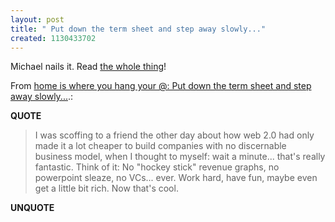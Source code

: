 ```yaml
---
layout: post
title: " Put down the term sheet and step away slowly..."
created: 1130433702
---
```

<p>Michael nails it. Read <a href="http://www.fergusson.net/2005/10/put-down-term-sheet-and-step-away.htm">the whole thing</a>!
</p><p>From <a href="http://www.fergusson.net/2005/10/put-down-term-sheet-and-step-away.htm">home is where you hang your @: Put down the term sheet and step away slowly...</a>.:</p>
<p><b>QUOTE</b></p><blockquote>I was scoffing to a friend the other day about how web 2.0 had only made it a lot cheaper to build companies with no discernable business model, when I thought to myself: wait a minute... that's really fantastic. Think of it: No "hockey stick" revenue graphs, no powerpoint sleaze, no VCs... ever. Work hard, have fun, maybe even get a little bit rich. Now that's cool. </blockquote><p><b>UNQUOTE</b></p>



